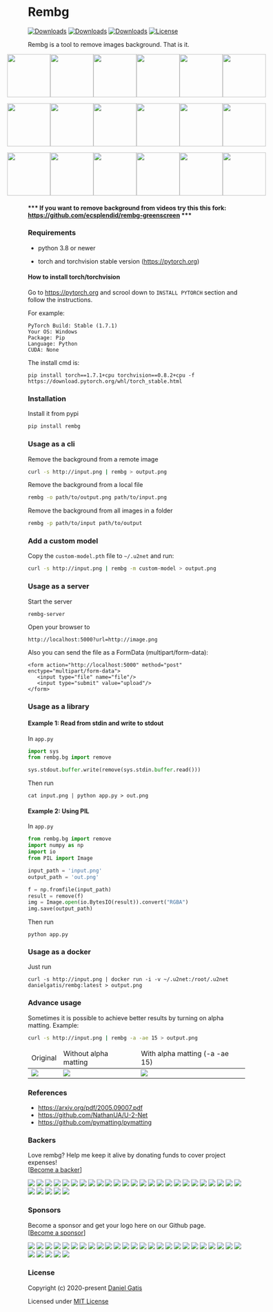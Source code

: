 # Rembg

[![Downloads](https://pepy.tech/badge/rembg)](https://pepy.tech/project/rembg)
[![Downloads](https://pepy.tech/badge/rembg/month)](https://pepy.tech/project/rembg/month)
[![Downloads](https://pepy.tech/badge/rembg/week)](https://pepy.tech/project/rembg/week)
[![License](https://img.shields.io/badge/License-MIT-blue.svg)](https://img.shields.io/badge/License-MIT-blue.svg)

Rembg is a tool to remove images background. That is it.

<p style="display: flex;align-items: center;justify-content: center;">
  <img src="https://raw.githubusercontent.com/danielgatis/rembg/master/examples/car-1.jpg" width="100" />
  <img src="https://raw.githubusercontent.com/danielgatis/rembg/master/examples/car-1.out.png" width="100" />
  <img src="https://raw.githubusercontent.com/danielgatis/rembg/master/examples/car-2.jpg" width="100" />
  <img src="https://raw.githubusercontent.com/danielgatis/rembg/master/examples/car-2.out.png" width="100" />
  <img src="https://raw.githubusercontent.com/danielgatis/rembg/master/examples/car-3.jpg" width="100" />
  <img src="https://raw.githubusercontent.com/danielgatis/rembg/master/examples/car-3.out.png" width="100" />
</p>

<p style="display: flex;align-items: center;justify-content: center;">
  <img src="https://raw.githubusercontent.com/danielgatis/rembg/master/examples/animal-1.jpg" width="100" />
  <img src="https://raw.githubusercontent.com/danielgatis/rembg/master/examples/animal-1.out.png" width="100" />
  <img src="https://raw.githubusercontent.com/danielgatis/rembg/master/examples/animal-2.jpg" width="100" />
  <img src="https://raw.githubusercontent.com/danielgatis/rembg/master/examples/animal-2.out.png" width="100" />
  <img src="https://raw.githubusercontent.com/danielgatis/rembg/master/examples/animal-3.jpg" width="100" />
  <img src="https://raw.githubusercontent.com/danielgatis/rembg/master/examples/animal-3.out.png" width="100" />
</p>

<p style="display: flex;align-items: center;justify-content: center;">
  <img src="https://raw.githubusercontent.com/danielgatis/rembg/master/examples/girl-1.jpg" width="100" />
  <img src="https://raw.githubusercontent.com/danielgatis/rembg/master/examples/girl-1.out.png" width="100" />
  <img src="https://raw.githubusercontent.com/danielgatis/rembg/master/examples/girl-2.jpg" width="100" />
  <img src="https://raw.githubusercontent.com/danielgatis/rembg/master/examples/girl-2.out.png" width="100" />
  <img src="https://raw.githubusercontent.com/danielgatis/rembg/master/examples/girl-3.jpg" width="100" />
  <img src="https://raw.githubusercontent.com/danielgatis/rembg/master/examples/girl-3.out.png" width="100" />
</p>

#### *** If you want to remove background from videos try this this fork: https://github.com/ecsplendid/rembg-greenscreen ***

### Requirements

* python 3.8 or newer

* torch and torchvision stable version (https://pytorch.org)

#### How to install torch/torchvision

Go to https://pytorch.org and scrool down to `INSTALL PYTORCH` section and follow the instructions.

For example:
```
PyTorch Build: Stable (1.7.1)
Your OS: Windows
Package: Pip
Language: Python
CUDA: None
```

The install cmd is:
```
pip install torch==1.7.1+cpu torchvision==0.8.2+cpu -f https://download.pytorch.org/whl/torch_stable.html
```

### Installation

Install it from pypi

```bash
pip install rembg
```

### Usage as a cli

Remove the background from a remote image
```bash
curl -s http://input.png | rembg > output.png
```

Remove the background from a local file
```bash
rembg -o path/to/output.png path/to/input.png
```

Remove the background from all images in a folder
```bash
rembg -p path/to/input path/to/output
```

### Add a custom model

Copy the `custom-model.pth` file to `~/.u2net` and run:

```bash
curl -s http://input.png | rembg -m custom-model > output.png
```

### Usage as a server

Start the server
```bash
rembg-server
```

Open your browser to
```
http://localhost:5000?url=http://image.png
```

Also you can send the file as a FormData (multipart/form-data):
```
<form action="http://localhost:5000" method="post" enctype="multipart/form-data">
   <input type="file" name="file"/>
   <input type="submit" value="upload"/>
</form>
```

### Usage as a library

#### Example 1: Read from stdin and write to stdout

In `app.py`
```python
import sys
from rembg.bg import remove

sys.stdout.buffer.write(remove(sys.stdin.buffer.read()))
```

Then run
```
cat input.png | python app.py > out.png
```

#### Example 2: Using PIL

In `app.py`
```python
from rembg.bg import remove
import numpy as np
import io
from PIL import Image

input_path = 'input.png'
output_path = 'out.png'

f = np.fromfile(input_path)
result = remove(f)
img = Image.open(io.BytesIO(result)).convert("RGBA")
img.save(output_path)
```

Then run
```
python app.py
```

### Usage as a docker

Just run

```
curl -s http://input.png | docker run -i -v ~/.u2net:/root/.u2net danielgatis/rembg:latest > output.png
```

### Advance usage

Sometimes it is possible to achieve better results by turning on alpha matting. Example:
```bash
curl -s http://input.png | rembg -a -ae 15 > output.png
```

<table>
    <thead>
        <tr>
            <td>Original</td>
            <td>Without alpha matting</td>
            <td>With alpha matting (-a -ae 15)</td>
        </tr>
    </thead>
    <tbody>
        <tr>
            <td><img src="https://raw.githubusercontent.com/danielgatis/rembg/master/examples/food-1.jpg"/></td>
            <td><img src="https://raw.githubusercontent.com/danielgatis/rembg/master/examples/food-1.out.jpg"/></td>
            <td><img src="https://raw.githubusercontent.com/danielgatis/rembg/master/examples/food-1.out.alpha.jpg"/></td>
        </tr>
    </tbody>
</table>

### References

- https://arxiv.org/pdf/2005.09007.pdf
- https://github.com/NathanUA/U-2-Net
- https://github.com/pymatting/pymatting

### Backers

Love rembg? Help me keep it alive by donating funds to cover project expenses!<br />
[[Become a backer](https://opencollective.com/rembg#backer)]

<a href="https://opencollective.com/rembg/backer/0/website" target="_blank"><img src="https://opencollective.com/rembg/backer/0/avatar.svg"></a>
<a href="https://opencollective.com/rembg/backer/1/website" target="_blank"><img src="https://opencollective.com/rembg/backer/1/avatar.svg"></a>
<a href="https://opencollective.com/rembg/backer/2/website" target="_blank"><img src="https://opencollective.com/rembg/backer/2/avatar.svg"></a>
<a href="https://opencollective.com/rembg/backer/3/website" target="_blank"><img src="https://opencollective.com/rembg/backer/3/avatar.svg"></a>
<a href="https://opencollective.com/rembg/backer/4/website" target="_blank"><img src="https://opencollective.com/rembg/backer/4/avatar.svg"></a>
<a href="https://opencollective.com/rembg/backer/5/website" target="_blank"><img src="https://opencollective.com/rembg/backer/5/avatar.svg"></a>
<a href="https://opencollective.com/rembg/backer/6/website" target="_blank"><img src="https://opencollective.com/rembg/backer/6/avatar.svg"></a>
<a href="https://opencollective.com/rembg/backer/7/website" target="_blank"><img src="https://opencollective.com/rembg/backer/7/avatar.svg"></a>
<a href="https://opencollective.com/rembg/backer/8/website" target="_blank"><img src="https://opencollective.com/rembg/backer/8/avatar.svg"></a>
<a href="https://opencollective.com/rembg/backer/9/website" target="_blank"><img src="https://opencollective.com/rembg/backer/9/avatar.svg"></a>
<a href="https://opencollective.com/rembg/backer/10/website" target="_blank"><img src="https://opencollective.com/rembg/backer/10/avatar.svg"></a>
<a href="https://opencollective.com/rembg/backer/11/website" target="_blank"><img src="https://opencollective.com/rembg/backer/11/avatar.svg"></a>
<a href="https://opencollective.com/rembg/backer/12/website" target="_blank"><img src="https://opencollective.com/rembg/backer/12/avatar.svg"></a>
<a href="https://opencollective.com/rembg/backer/13/website" target="_blank"><img src="https://opencollective.com/rembg/backer/13/avatar.svg"></a>
<a href="https://opencollective.com/rembg/backer/14/website" target="_blank"><img src="https://opencollective.com/rembg/backer/14/avatar.svg"></a>
<a href="https://opencollective.com/rembg/backer/15/website" target="_blank"><img src="https://opencollective.com/rembg/backer/15/avatar.svg"></a>
<a href="https://opencollective.com/rembg/backer/16/website" target="_blank"><img src="https://opencollective.com/rembg/backer/16/avatar.svg"></a>
<a href="https://opencollective.com/rembg/backer/17/website" target="_blank"><img src="https://opencollective.com/rembg/backer/17/avatar.svg"></a>
<a href="https://opencollective.com/rembg/backer/18/website" target="_blank"><img src="https://opencollective.com/rembg/backer/18/avatar.svg"></a>
<a href="https://opencollective.com/rembg/backer/19/website" target="_blank"><img src="https://opencollective.com/rembg/backer/19/avatar.svg"></a>
<a href="https://opencollective.com/rembg/backer/20/website" target="_blank"><img src="https://opencollective.com/rembg/backer/20/avatar.svg"></a>
<a href="https://opencollective.com/rembg/backer/21/website" target="_blank"><img src="https://opencollective.com/rembg/backer/21/avatar.svg"></a>
<a href="https://opencollective.com/rembg/backer/22/website" target="_blank"><img src="https://opencollective.com/rembg/backer/22/avatar.svg"></a>
<a href="https://opencollective.com/rembg/backer/23/website" target="_blank"><img src="https://opencollective.com/rembg/backer/23/avatar.svg"></a>
<a href="https://opencollective.com/rembg/backer/24/website" target="_blank"><img src="https://opencollective.com/rembg/backer/24/avatar.svg"></a>
<a href="https://opencollective.com/rembg/backer/25/website" target="_blank"><img src="https://opencollective.com/rembg/backer/25/avatar.svg"></a>
<a href="https://opencollective.com/rembg/backer/26/website" target="_blank"><img src="https://opencollective.com/rembg/backer/26/avatar.svg"></a>
<a href="https://opencollective.com/rembg/backer/27/website" target="_blank"><img src="https://opencollective.com/rembg/backer/27/avatar.svg"></a>
<a href="https://opencollective.com/rembg/backer/28/website" target="_blank"><img src="https://opencollective.com/rembg/backer/28/avatar.svg"></a>
<a href="https://opencollective.com/rembg/backer/29/website" target="_blank"><img src="https://opencollective.com/rembg/backer/29/avatar.svg"></a>

### Sponsors

Become a sponsor and get your logo here on our Github page.<br /> 
[[Become a sponsor](https://opencollective.com/rembg#sponsor)]

<a href="https://opencollective.com/rembg/sponsor/0/website" target="_blank"><img src="https://opencollective.com/rembg/sponsor/0/avatar.svg"></a>
<a href="https://opencollective.com/rembg/sponsor/1/website" target="_blank"><img src="https://opencollective.com/rembg/sponsor/1/avatar.svg"></a>
<a href="https://opencollective.com/rembg/sponsor/2/website" target="_blank"><img src="https://opencollective.com/rembg/sponsor/2/avatar.svg"></a>
<a href="https://opencollective.com/rembg/sponsor/3/website" target="_blank"><img src="https://opencollective.com/rembg/sponsor/3/avatar.svg"></a>
<a href="https://opencollective.com/rembg/sponsor/4/website" target="_blank"><img src="https://opencollective.com/rembg/sponsor/4/avatar.svg"></a>
<a href="https://opencollective.com/rembg/sponsor/5/website" target="_blank"><img src="https://opencollective.com/rembg/sponsor/5/avatar.svg"></a>
<a href="https://opencollective.com/rembg/sponsor/6/website" target="_blank"><img src="https://opencollective.com/rembg/sponsor/6/avatar.svg"></a>
<a href="https://opencollective.com/rembg/sponsor/7/website" target="_blank"><img src="https://opencollective.com/rembg/sponsor/7/avatar.svg"></a>
<a href="https://opencollective.com/rembg/sponsor/8/website" target="_blank"><img src="https://opencollective.com/rembg/sponsor/8/avatar.svg"></a>
<a href="https://opencollective.com/rembg/sponsor/9/website" target="_blank"><img src="https://opencollective.com/rembg/sponsor/9/avatar.svg"></a>
<a href="https://opencollective.com/rembg/sponsor/10/website" target="_blank"><img src="https://opencollective.com/rembg/sponsor/10/avatar.svg"></a>
<a href="https://opencollective.com/rembg/sponsor/11/website" target="_blank"><img src="https://opencollective.com/rembg/sponsor/11/avatar.svg"></a>
<a href="https://opencollective.com/rembg/sponsor/12/website" target="_blank"><img src="https://opencollective.com/rembg/sponsor/12/avatar.svg"></a>
<a href="https://opencollective.com/rembg/sponsor/13/website" target="_blank"><img src="https://opencollective.com/rembg/sponsor/13/avatar.svg"></a>
<a href="https://opencollective.com/rembg/sponsor/14/website" target="_blank"><img src="https://opencollective.com/rembg/sponsor/14/avatar.svg"></a>
<a href="https://opencollective.com/rembg/sponsor/15/website" target="_blank"><img src="https://opencollective.com/rembg/sponsor/15/avatar.svg"></a>
<a href="https://opencollective.com/rembg/sponsor/16/website" target="_blank"><img src="https://opencollective.com/rembg/sponsor/16/avatar.svg"></a>
<a href="https://opencollective.com/rembg/sponsor/17/website" target="_blank"><img src="https://opencollective.com/rembg/sponsor/17/avatar.svg"></a>
<a href="https://opencollective.com/rembg/sponsor/18/website" target="_blank"><img src="https://opencollective.com/rembg/sponsor/18/avatar.svg"></a>
<a href="https://opencollective.com/rembg/sponsor/19/website" target="_blank"><img src="https://opencollective.com/rembg/sponsor/19/avatar.svg"></a>
<a href="https://opencollective.com/rembg/sponsor/20/website" target="_blank"><img src="https://opencollective.com/rembg/sponsor/20/avatar.svg"></a>
<a href="https://opencollective.com/rembg/sponsor/21/website" target="_blank"><img src="https://opencollective.com/rembg/sponsor/21/avatar.svg"></a>
<a href="https://opencollective.com/rembg/sponsor/22/website" target="_blank"><img src="https://opencollective.com/rembg/sponsor/22/avatar.svg"></a>
<a href="https://opencollective.com/rembg/sponsor/23/website" target="_blank"><img src="https://opencollective.com/rembg/sponsor/23/avatar.svg"></a>
<a href="https://opencollective.com/rembg/sponsor/24/website" target="_blank"><img src="https://opencollective.com/rembg/sponsor/24/avatar.svg"></a>
<a href="https://opencollective.com/rembg/sponsor/25/website" target="_blank"><img src="https://opencollective.com/rembg/sponsor/25/avatar.svg"></a>
<a href="https://opencollective.com/rembg/sponsor/26/website" target="_blank"><img src="https://opencollective.com/rembg/sponsor/26/avatar.svg"></a>
<a href="https://opencollective.com/rembg/sponsor/27/website" target="_blank"><img src="https://opencollective.com/rembg/sponsor/27/avatar.svg"></a>
<a href="https://opencollective.com/rembg/sponsor/28/website" target="_blank"><img src="https://opencollective.com/rembg/sponsor/28/avatar.svg"></a>
<a href="https://opencollective.com/rembg/sponsor/29/website" target="_blank"><img src="https://opencollective.com/rembg/sponsor/29/avatar.svg"></a>

### License

Copyright (c) 2020-present [Daniel Gatis](https://github.com/danielgatis)

Licensed under [MIT License](./LICENSE.txt)
